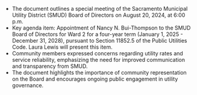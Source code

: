 - The document outlines a special meeting of the Sacramento Municipal Utility District (SMUD) Board of Directors on August 20, 2024, at 6:00 p.m. 
- Key agenda item: Appointment of Nancy N. Bui-Thompson to the SMUD Board of Directors for Ward 2 for a four-year term (January 1, 2025 - December 31, 2028), pursuant to Section 11852.5 of the Public Utilities Code. Laura Lewis will present this item.
- Community members expressed concerns regarding utility rates and service reliability, emphasizing the need for improved communication and transparency from SMUD.
- The document highlights the importance of community representation on the Board and encourages ongoing public engagement in utility governance.
